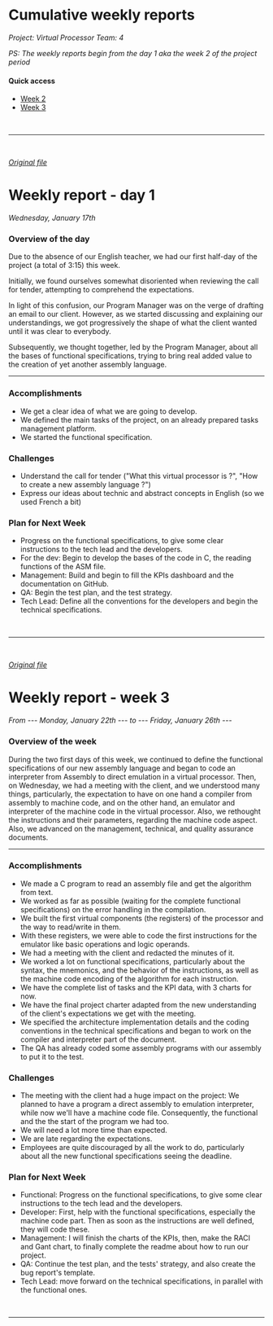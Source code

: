 # Cumulative weekly reports

*Project: Virtual Processor*
*Team: 4*

*PS: The weekly reports begin from the day 1 aka the week 2 of the project period*

#### Quick access

- [Week 2](#weekly-report---day-1)
- [Week 3](#weekly-report---week-3)

<br><hr><br>

[*Original file*](https://github.com/algosup/2023-2024-project-3-virtual-processor-team-4/blob/weekly-report/main/management/Weekly%20Report/Week%202%20%20%20%20%20-%20%20%20%20%2015-01%20to%2019-01.md)

# Weekly report - day 1

*Wednesday, January 17th*

### Overview of the day

Due to the absence of our English teacher, we had our first half-day of the project (a total of 3:15) this week.

Initially, we found ourselves somewhat disoriented when reviewing the call for tender, attempting to comprehend the expectations.

In light of this confusion, our Program Manager was on the verge of drafting an email to our client. However, as we started discussing and explaining our understandings, we got progressively the shape of what the client wanted until it was clear to everybody.

Subsequently, we thought together, led by the Program Manager, about all the bases of functional specifications, trying to bring real added value to the creation of yet another assembly language.

<hr>


### Accomplishments

- We get a clear idea of what we are going to develop.
- We defined the main tasks of the project, on an already prepared tasks management platform.
- We started the functional specification.

### Challenges

   - Understand the call for tender ("What this virtual processor is ?",  "How to create a new assembly language ?")
   - Express our ideas about technic and abstract concepts in English (so we used French a bit)

### Plan for Next Week

- Progress on the functional specifications, to give some clear instructions to the tech lead and the developers.
- For the dev: Begin to develop the bases of the code in C, the reading functions of the ASM file.
- Management: Build and begin to fill the KPIs dashboard and the documentation on GitHub.
- QA: Begin the test plan, and the test strategy.
- Tech Lead: Define all the conventions for the developers and begin the technical specifications.

<br><hr><br>



[*Original file*](https://github.com/algosup/2023-2024-project-3-virtual-processor-team-4/blob/weekly-report/main/management/Weekly%20Report/Week%203%20%20%20%20%20-%20%20%20%20%2022-01%20to%2026-01.md)

# Weekly report - week 3

*From --- Monday, January 22th ---  to  --- Friday, January 26th ---*

### Overview of the week

During the two first days of this week, we continued to define the functional specifications of our new assembly language and began to code an interpreter from Assembly to direct emulation in a virtual processor. Then, on Wednesday, we had a meeting with the client, and we understood many things, particularly, the expectation to have on one hand a compiler from assembly to machine code, and on the other hand, an emulator and interpreter of the machine code in the virtual processor. Also, we rethought the instructions and their parameters, regarding the machine code aspect. Also, we advanced on the management, technical, and quality assurance documents.

<hr>


### Accomplishments

- We made a C program to read an assembly file and get the algorithm from text.
- We worked as far as possible (waiting for the complete functional specifications) on the error handling in the compilation.
- We built the first virtual components (the registers) of the processor and the way to read/write in them.
- With these registers, we were able to code the first instructions for the emulator like basic operations and logic operands.
- We had a meeting with the client and redacted the minutes of it.
- We worked a lot on functional specifications, particularly about the syntax, the mnemonics, and the behavior of the instructions, as well as the machine code encoding of the algorithm for each instruction.
- We have the complete list of tasks and the KPI data, with 3 charts for now.
- We have the final project charter adapted from the new understanding of the client's expectations we get with the meeting.
- We specified the architecture implementation details and the coding conventions in the technical specifications and began to work on the compiler and interpreter part of the document. 
- The QA has already coded some assembly programs with our assembly to put it to the test.

### Challenges

   - The meeting with the client had a huge impact on the project: We planned to have a program a direct assembly to emulation interpreter, while now we'll have a machine code file. Consequently, the functional and the the start of the program we had too.
   - We will need a lot more time than expected.
   - We are late regarding the expectations.
   - Employees are quite discouraged by all the work to do, particularly about all the new functional specifications seeing the deadline.

### Plan for Next Week

- Functional: Progress on the functional specifications, to give some clear instructions to the tech lead and the developers.
- Developer: First, help with the functional specifications, especially the machine code part. Then as soon as the instructions are well defined, they will code these.
- Management: I will finish the charts of the KPIs, then, make the RACI and Gant chart, to finally complete the readme about how to run our project.
- QA: Continue the test plan, and the tests' strategy, and also create the bug report's template.
- Tech Lead: move forward on the technical specifications, in parallel with the functional ones.

<br><hr><br>
